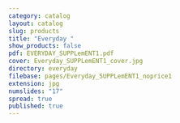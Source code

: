```yaml
---
category: catalog
layout: catalog
slug: products
title: "Everyday "
show_products: false
pdf: EVERYDAY_SUPPLemENT1.pdf
cover: Everyday_SUPPLemENT1_cover.jpg
directory: everyday
filebase: pages/Everyday_SUPPLemENT1_noprice1
extension: jpg
numslides: "17"
spread: true
published: true
---
```


